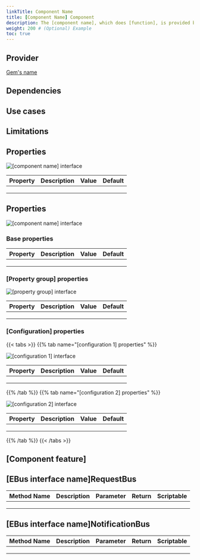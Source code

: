 ```yaml
---
linkTitle: Component Name
title: [Component Name] Component
description: The [component name], which does [function], is provided by the [Gem name] in Open 3D Engine (O3DE). # Example
weight: 200 # (Optional) Example
toc: true
---
```


<!-- This is a template to create a component reference document. As you write this document, please refer to the writing guidelines: https://www.o3de.org/docs/contributing/to-docs/templates/component-reference-doc/-->

<!-- Introduction - Describe the component and what it does. -->


## Provider

[Gem's name](/docs/user-guide/gems/reference/<path-to-gem-docs>)


## Dependencies

<!-- (Optional) List the component's dependencies -->


## Use cases

<!-- (Optional) Write the use cases in which a user may want to use this component. -->


## Limitations

<!-- (Optional) Write the limitations of this component. Don't include any "future work". -->


## Properties

<!-- This example is for a simple set of properties. 
If you use this section, then delete the other Properties section. -->

![[component name] interface](/images/<path-to-images>)

| Property | Description | Value | Default |
| - | - | - | - |
|   |   |   |   |
|   |   |   |   |
|   |   |   |   |


## Properties

<!-- This example is for a complex set of properties. 
If you use this section, then delete the other Properties section. -->

![[component name] interface](/images/<path-to-image>)


### Base properties

| Property | Description | Value | Default |
| - | - | - | - |
|   |   |   |   |
|   |   |   |   |
|   |   |   |   |

### [Property group] properties

![[property group] interface](/images/<path-to-image>)

| Property | Description | Value | Default |
| - | - | - | - |
|   |   |   |   |
|   |   |   |   |
|   |   |   |   |

### [Configuration] properties

{{< tabs >}} 
{{% tab name="[configuration 1] properties" %}}

![[configuration 1] interface](/images/<path-to-image>)

| Property | Description | Value | Default |
| - | - | - | - |
|   |   |   |   |
|   |   |   |   |
|   |   |   |   |

{{% /tab %}}
{{% tab name="[configuration 2] properties" %}}  

![[configuration 2] interface](/images/<path-to-image>)

| Property | Description | Value | Default |
| - | - | - | - |
|   |   |   |   |
|   |   |   |   |
|   |   |   |   |

{{% /tab %}}
{{< /tabs >}}


## [Component feature]

<!-- (Optional) Explain specific features of your component. Repeat this section for each additional topic, as needed. -->


## [EBus interface name]RequestBus

<!-- (Optional) Example: "Use the following request functions with the <Request EBus name> EBus interface to communicate with <component name> in your game." -->

| Method Name | Description | Parameter | Return | Scriptable |
| - | - | - | - | - |
|   |   |   |   |   |
|   |   |   |   |   |
|   |   |   |   |   |

## [EBus interface name]NotificationBus

<!-- (Optional) Example: "Use the following notification functions with the <Notification EBus name> EBus interface to communicate with <component name> in your game." -->

| Method Name | Description | Parameter | Return | Scriptable |
| - | - | - | - | - |
|   |   |   |   |   |
|   |   |   |   |   |
|   |   |   |   |   |
